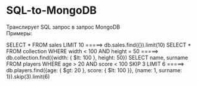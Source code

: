 # SQL-to-MongoDB

Транслирует SQL запрос в запрос MongoDB </br>
Примеры:                                </br>

SELECT * FROM sales LIMIT 10                                    =====>       db.sales.find({}).limit(10)
SELECT * FROM collection WHERE width < 100 AND height = 50      =====>       db.collection.find({width: { $lt: 100 }, height: 50})
SELECT name, surname FROM players WHERE age > 20 AND score < 100 SKIP 3 LIMIT 6     =====>   db.players.find({age: { $gt: 20 }, score: { $lt: 100 }}, {name: 1, surname: 1}).skip(3).limit(6)